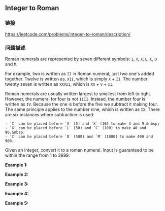 ## Integer to Roman  
### 链接  
https://leetcode.com/problems/integer-to-roman/description/  
### 问题描述
Roman numerals are represented by seven different symbols:&nbsp;`I`, `V`, `X`, `L`, `C`, `D` and `M`.

For example,&nbsp;two is written as `II`&nbsp;in Roman numeral, just two one&#39;s added together. Twelve is written as, `XII`, which is simply `X` + `II`. The number twenty seven is written as `XXVII`, which is `XX` + `V` + `II`.

Roman numerals are usually written largest to smallest from left to right. However, the numeral for four is not `IIII`. Instead, the number four is written as `IV`. Because the one is before the five we subtract it making four. The same principle applies to the number nine, which is written as `IX`. There are six instances where subtraction is used:

	- `I` can be placed before `V` (5) and `X` (10) to make 4 and 9.&nbsp;
	- `X` can be placed before `L` (50) and `C` (100) to make 40 and 90.&nbsp;
	- `C` can be placed before `D` (500) and `M` (1000) to make 400 and 900.

Given an integer, convert it to a roman numeral. Input is guaranteed to be within the range from 1 to 3999.

**Example 1:**

**Example 2:**

**Example 3:**

**Example 4:**

**Example 5:**
